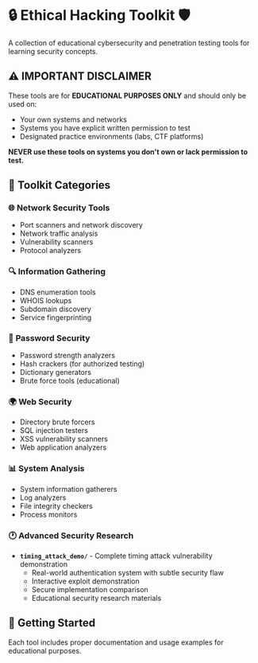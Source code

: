 # 🔒 Ethical Hacking Toolkit 🛡️

A collection of educational cybersecurity and penetration testing tools for learning security concepts.

## ⚠️ **IMPORTANT DISCLAIMER**
These tools are for **EDUCATIONAL PURPOSES ONLY** and should only be used on:
- Your own systems and networks
- Systems you have explicit written permission to test
- Designated practice environments (labs, CTF platforms)

**NEVER use these tools on systems you don't own or lack permission to test.**

## 🎯 **Toolkit Categories**

### 🌐 **Network Security Tools**
- Port scanners and network discovery
- Network traffic analysis
- Vulnerability scanners
- Protocol analyzers

### 🔍 **Information Gathering**
- DNS enumeration tools
- WHOIS lookups
- Subdomain discovery
- Service fingerprinting

### 🔐 **Password Security**
- Password strength analyzers
- Hash crackers (for authorized testing)
- Dictionary generators
- Brute force tools (educational)

### 🌍 **Web Security**
- Directory brute forcers
- SQL injection testers
- XSS vulnerability scanners
- Web application analyzers

### 📊 **System Analysis**
- System information gatherers
- Log analyzers
- File integrity checkers
- Process monitors

### 🕐 **Advanced Security Research**
- **`timing_attack_demo/`** - Complete timing attack vulnerability demonstration
  - Real-world authentication system with subtle security flaw
  - Interactive exploit demonstration
  - Secure implementation comparison
  - Educational security research materials

## 🚀 **Getting Started**
Each tool includes proper documentation and usage examples for educational purposes.